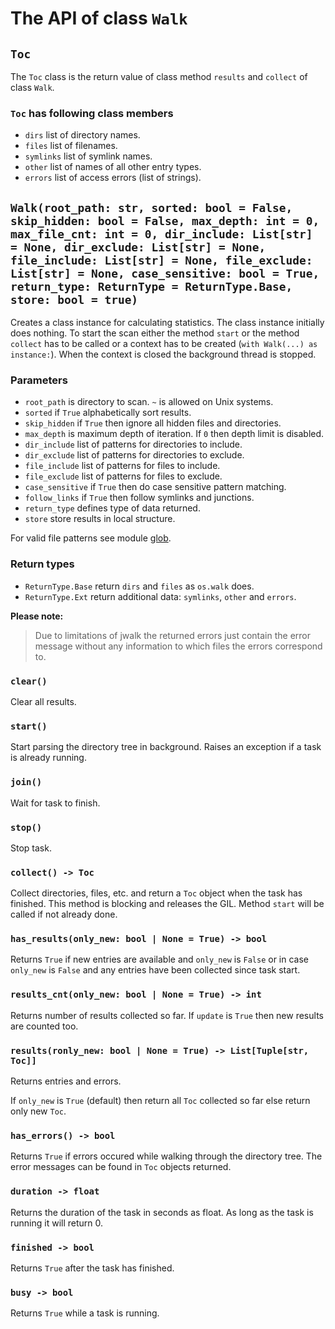 # The API of class `Walk`

## `Toc`

The `Toc` class is the return value of class method `results` and `collect` of class `Walk`.

### `Toc` has following class members

- `dirs` list of directory names.
- `files` list of filenames.
- `symlinks` list of symlink names.
- `other` list of names of all other entry types.
- `errors` list of access errors (list of strings).

## `Walk(root_path: str, sorted: bool = False, skip_hidden: bool = False, max_depth: int = 0, max_file_cnt: int = 0, dir_include: List[str] = None, dir_exclude: List[str] = None, file_include: List[str] = None, file_exclude: List[str] = None, case_sensitive: bool = True, return_type: ReturnType = ReturnType.Base, store: bool = true)`

Creates a class instance for calculating statistics. The class instance initially does nothing. To start the scan either the method `start`  or the method `collect` has to be called or a context has to be created (`with Walk(...) as instance:`). When the context is closed the background thread is stopped.

### Parameters

- `root_path` is directory to scan. `~` is allowed on Unix systems.
- `sorted` if `True` alphabetically sort results.
- `skip_hidden` if `True` then ignore all hidden files and directories.
- `max_depth` is maximum depth of iteration. If `0` then depth limit is disabled.
- `dir_include` list of patterns for directories to include.
- `dir_exclude` list of patterns for directories to exclude.
- `file_include` list of patterns for files to include.
- `file_exclude` list of patterns for files to exclude.
- `case_sensitive` if `True` then do case sensitive pattern matching.
- `follow_links` if `True` then follow symlinks and junctions.
- `return_type` defines type of data returned.
- `store` store results in local structure.

For valid file patterns see module [glob](https://docs.rs/glob/0.3.0/glob/struct.Pattern.html).

### Return types

- `ReturnType.Base` return `dirs` and `files` as `os.walk` does.
- `ReturnType.Ext` return additional data: `symlinks`, `other` and `errors`.

**Please note:**
> Due to limitations of jwalk the returned errors just contain the error message without any information to which files the errors correspond to.

### `clear()`

Clear all results.

### `start()`

Start parsing the directory tree in background. Raises an exception if a task is already running.

### `join()`

Wait for task to finish.

### `stop()`

Stop task.

### `collect() -> Toc`

Collect directories, files, etc. and return a `Toc` object when the task has finished. This method is blocking and releases the GIL. Method `start` will be called if not already done.

### `has_results(only_new: bool | None = True) -> bool`

Returns `True` if new entries are available and `only_new` is `False` or in case `only_new` is `False` and any entries have been collected since task start.

### `results_cnt(only_new: bool | None = True) -> int`

Returns number of results collected so far. If `update` is `True` then new results are counted too.

### `results(ronly_new: bool | None = True) -> List[Tuple[str, Toc]]`

Returns entries and errors.

If `only_new` is `True` (default) then return all `Toc` collected so far else return only new `Toc`.

### `has_errors() -> bool`

Returns `True` if errors occured while walking through the directory tree. The error messages can be found in `Toc` objects returned.

### `duration -> float`

Returns the duration of the task in seconds as float. As long as the task is running it will return 0.

### `finished -> bool`

Returns `True` after the task has finished.

### `busy -> bool`

Returns `True` while a task is running.

